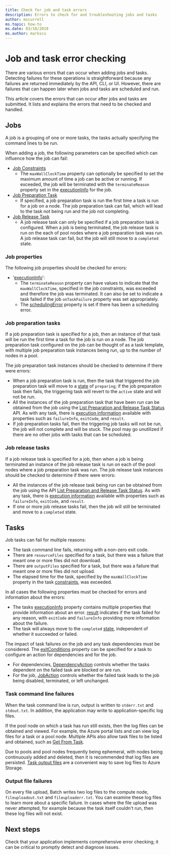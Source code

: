 ```yaml
---
title: Check for job and task errors
description: Errors to check for and troubleshooting jobs and tasks
author: mscurrell
ms.topic: how-to
ms.date: 03/10/2019
ms.author: markscu
---
```


# Job and task error checking

There are various errors that can occur when adding jobs and tasks. Detecting failures for these operations is straightforward because any failures are returned immediately by the API, CLI, or UI.  However, there are failures that can happen later when jobs and tasks are scheduled and run.

This article covers the errors that can occur after jobs and tasks are submitted. It lists and explains the errors that need to be checked and handled.

## Jobs

A job is a grouping of one or more tasks, the tasks actually specifying the command lines to be run.

When adding a job, the following parameters can be specified which can influence how the job can fail:

- [Job Constraints](https://docs.microsoft.com/rest/api/batchservice/job/add#jobconstraints)
  - The `maxWallClockTime` property can optionally be specified to set the maximum amount of time a job can be active or running. If exceeded, the job will be terminated with the `terminateReason` property set in the [executionInfo](https://docs.microsoft.com/rest/api/batchservice/job/get#cloudjob) for the job.
- [Job Preparation Task](https://docs.microsoft.com/rest/api/batchservice/job/add#jobpreparationtask)
  - If specified, a job preparation task is run the first time a task is run for a job on a node. The job preparation task can fail, which will lead to the task not being run and the job not completing.
- [Job Release Task](https://docs.microsoft.com/rest/api/batchservice/job/add#jobreleasetask)
  - A job release task can only be specified if a job preparation task is configured. When a job is being terminated, the job release task is run on the each of pool nodes where a job preparation task was run. A job release task can fail, but the job will still move to a `completed` state.

### Job properties

The following job properties should be checked for errors:

- '[executionInfo](https://docs.microsoft.com/rest/api/batchservice/job/get#jobexecutioninformation)':
  - The `terminateReason` property can have values to indicate that the `maxWallClockTime`, specified in the job constraints, was exceeded and therefore the job was terminated. It can also be set to indicate a task failed if the job `onTaskFailure` property was set appropriately.
  - The [schedulingError](https://docs.microsoft.com/rest/api/batchservice/job/get#jobschedulingerror) property is set if there has been a scheduling error.
 
### Job preparation tasks

If a job preparation task is specified for a job, then an instance of that task will be run the first time a task for the job is run on a node. The job preparation task configured on the job can be thought of as a task template, with multiple job preparation task instances being run, up to the number of nodes in a pool.

The job preparation task instances should be checked to determine if there were errors:
- When a job preparation task is run, then the task that triggered the job preparation task will move to a [state](https://docs.microsoft.com/rest/api/batchservice/task/get#taskstate) of `preparing`; if the job preparation task then fails, the triggering task will revert to the `active` state and will not be run.  
- All the instances of the job preparation task that have been run can be obtained from the job using the [List Preparation and Release Task Status](https://docs.microsoft.com/rest/api/batchservice/job/listpreparationandreleasetaskstatus) API. As with any task, there is [execution information](https://docs.microsoft.com/rest/api/batchservice/job/listpreparationandreleasetaskstatus#jobpreparationandreleasetaskexecutioninformation) available with properties such as `failureInfo`, `exitCode`, and `result`.
- If job preparation tasks fail, then the triggering job tasks will not be run, the job will not complete and will be stuck. The pool may go unutilized if there are no other jobs with tasks that can be scheduled.

### Job release tasks

If a job release task is specified for a job, then when a job is being terminated an instance of the job release task is run on each of the pool nodes where a job preparation task was run.  The job release task instances should be checked to determine if there were errors:
- All the instances of the job release task being run can be obtained from the job using the API [List Preparation and Release Task Status](https://docs.microsoft.com/rest/api/batchservice/job/listpreparationandreleasetaskstatus). As with any task, there is [execution information](https://docs.microsoft.com/rest/api/batchservice/job/listpreparationandreleasetaskstatus#jobpreparationandreleasetaskexecutioninformation) available with properties such as `failureInfo`, `exitCode`, and `result`.
- If one or more job release tasks fail, then the job will still be terminated and move to a `completed` state.

## Tasks

Job tasks can fail for multiple reasons:

- The task command line fails, returning with a non-zero exit code.
- There are `resourceFiles` specified for a task, but there was a failure that meant one or more files did not download.
- There are `outputFiles` specified for a task, but there was a failure that meant one or more files did not upload.
- The elapsed time for the task, specified by the `maxWallClockTime` property in the task [constraints](https://docs.microsoft.com/rest/api/batchservice/task/add#taskconstraints), was exceeded.

In all cases the following properties must be checked for errors and information about the errors:
- The tasks [executionInfo](https://docs.microsoft.com/rest/api/batchservice/task/get#taskexecutioninformation) property contains multiple properties that provide information about an error. [result](https://docs.microsoft.com/rest/api/batchservice/task/get#taskexecutionresult) indicates if the task failed for any reason, with `exitCode` and `failureInfo` providing more information about the failure.
- The task will always move to the `completed` [state](https://docs.microsoft.com/rest/api/batchservice/task/get#taskstate), independent of whether it succeeded or failed.

The impact of task failures on the job and any task dependencies must be considered.  The [exitConditions](https://docs.microsoft.com/rest/api/batchservice/task/add#exitconditions) property can be specified for a task to configure an action for dependencies and for the job.
- For dependencies, [DependencyAction](https://docs.microsoft.com/rest/api/batchservice/task/add#dependencyaction) controls whether the tasks dependent on the failed task are blocked or are run.
- For the job, [JobAction](https://docs.microsoft.com/rest/api/batchservice/task/add#jobaction) controls whether the failed task leads to the job being disabled, terminated, or left unchanged.

### Task command line failures

When the task command line is run, output is written to `stderr.txt` and `stdout.txt`. In addition, the application may write to application-specific log files.

If the pool node on which a task has run still exists, then the log files can be obtained and viewed. For example, the Azure portal lists and can view log files for a task or a pool node. Multiple APIs also allow task files to be listed and obtained, such as [Get From Task](https://docs.microsoft.com/rest/api/batchservice/file/getfromtask).

Due to pools and pool nodes frequently being ephemeral, with nodes being continuously added and deleted, then it is recommended that log files are persisted. [Task output files](https://docs.microsoft.com/azure/batch/batch-task-output-files) are a convenient way to save log files to Azure Storage.

### Output file failures
On every file upload, Batch writes two log files to the compute node, `fileuploadout.txt` and `fileuploaderr.txt`. You can examine these log files to learn more about a specific failure. In cases where the file upload was never attempted, for example because the task itself couldn't run, then these log files will not exist.  

## Next steps

Check that your application implements comprehensive error checking; it can be critical to promptly detect and diagnose issues.
